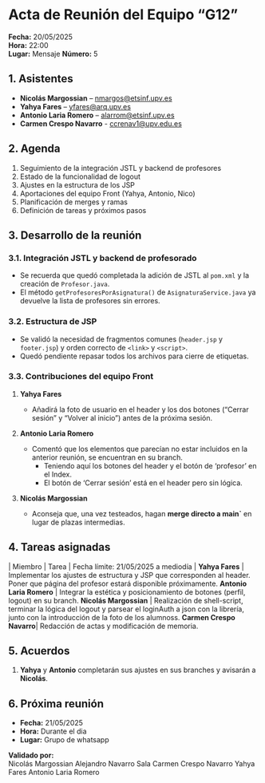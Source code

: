 # Acta de Reunión del Equipo “G12”

**Fecha:** 20/05/2025  
**Hora:** 22:00  
**Lugar:** Mensaje
**Número:** 5

## 1. Asistentes
- **Nicolás Margossian** – nmargos@etsinf.upv.es  
- **Yahya Fares** – yfares@arq.upv.es  
- **Antonio Laria Romero** – alarrom@etsinf.upv.es
- **Carmen Crespo Navarro** - ccrenav1@upv.edu.es 

## 2. Agenda
1. Seguimiento de la integración JSTL y backend de profesores  
2. Estado de la funcionalidad de logout  
3. Ajustes en la estructura de los JSP  
4. Aportaciones del equipo Front (Yahya, Antonio, Nico)  
5. Planificación de merges y ramas  
6. Definición de tareas y próximos pasos  

## 3. Desarrollo de la reunión

### 3.1. Integración JSTL y backend de profesorado
- Se recuerda que quedó completada la adición de JSTL al `pom.xml` y la creación de `Profesor.java`.  
- El método `getProfesoresPorAsignatura()` de `AsignaturaService.java` ya devuelve la lista de profesores sin errores.

### 3.2. Estructura de JSP
- Se validó la necesidad de fragmentos comunes (`header.jsp` y `footer.jsp`) y orden correcto de `<link>` y `<script>`.  
- Quedó pendiente repasar todos los archivos para cierre de etiquetas.

### 3.3. Contribuciones del equipo Front
1. **Yahya Fares**  
   -  Añadirá la foto de usuario en el header y los dos botones (“Cerrar sesión” y “Volver al inicio”) antes de la próxima sesión.

2. **Antonio Laria Romero**  
   - Comentó que los elementos que parecían no estar incluidos en la anterior reunión, se encuentran en su branch.
     - Teniendo aquí los botones del header y el botón de ‘profesor’ en el Index.  
     - El botón de ‘Cerrar sesión’ está en el header pero sin lógica.

3. **Nicolás Margossian**  
   - Aconseja que, una vez testeados, hagan **merge directo a main`** en lugar de plazas intermedias.

## 4. Tareas asignadas

| Miembro                | Tarea                                          | Fecha límite: 21/05/2025 a mediodía    |
**Yahya Fares**          | Implementar los ajustes de estructura y JSP que corresponden al header. Poner que página del profesor estará disponible próximamente.
**Antonio Laria Romero** | Integrar la estética y posicionamiento de botones (perfil, logout) en su branch. 
**Nicolás Margossian**   | Realización de shell-script, terminar la lógica del logout y parsear el loginAuth a json con la librería, junto con la introducción de la foto de los alumnoss.
**Carmen Crespo Navarro**| Redacción de actas y modificación de memoria.

## 5. Acuerdos

1. **Yahya** y **Antonio** completarán sus ajustes en sus branches y avisarán a **Nicolás**.   

## 6. Próxima reunión

- **Fecha:** 21/05/2025  
- **Hora:** Durante el dia 
- **Lugar:** Grupo de whatsapp

**Validado por:**  
Nicolás Margossian
Alejandro Navarro Sala
Carmen Crespo Navarro
Yahya Fares
Antonio Laria Romero  
